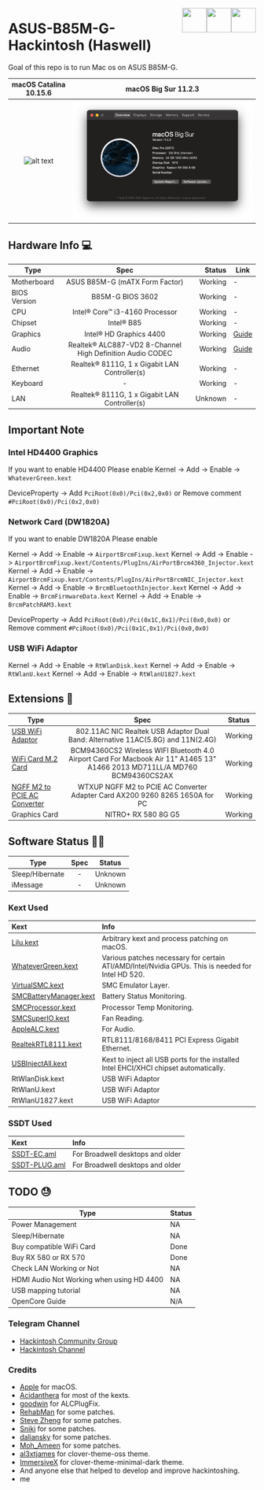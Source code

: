  
 [<img align="right" src="https://cdn.jsdelivr.net/npm/simple-icons@latest/icons/instagram.svg" width="50" height="50" />](http://www.instagram.com/gajjartejas)
 [<img align="right" src="https://cdn.jsdelivr.net/npm/simple-icons@latest/icons/twitter.svg" width="50" height="50" />](http://www.twitter.com/gajjartejas)
 [<img align="right" src="https://cdn.jsdelivr.net/npm/simple-icons@latest/icons/reddit.svg" width="50" height="50" />](http://www.reddit.com/u/gajjartejas)

# ASUS-B85M-G-Hackintosh (Haswell)
Goal of this repo is to run Mac os on ASUS B85M-G.

macOS Catalina 10.15.6            |  macOS Big Sur 11.2.3
:-------------------------:|:-------------------------:
![alt text](10.15.x/10.15.6/about.png)  |  ![alt text](11.0.x/11.2.3/screenshot.png)


## Hardware Info 💻

Type | Spec | Status | Link
---------|:---------:|----------:|----------
Motherboard		| ASUS B85M-G (mATX Form Factor) | Working | -
BIOS Version	| B85M-G BIOS 3602 | Working | -
CPU				| Intel® Core™ i3-4160 Processor | Working | -
Chipset			| Intel® B85 | Working | -
Graphics		| Intel® HD Graphics 4400 | Working | [Guide](https://www.tonymacx86.com/threads/guide-intel-framebuffer-patching-using-whatevergreen.256490/)
Audio			| Realtek® ALC887-VD2 8-Channel High Definition Audio CODEC | Working | [Guide](https://github.com/acidanthera/AppleALC/wiki/Installation-and-usage)
Ethernet		| Realtek® 8111G, 1 x Gigabit LAN Controller(s) | Working | -
Keyboard		| - | Working | -
LAN		        | Realtek® 8111G, 1 x Gigabit LAN Controller(s) | Unknown | -

## Important Note

### Intel HD4400 Graphics
If you want to enable HD4400 Please enable 
Kernel -> Add -> Enable ->  `WhateverGreen.kext` 

DeviceProperty -> Add  `PciRoot(0x0)/Pci(0x2,0x0)` or Remove comment `#PciRoot(0x0)/Pci(0x2,0x0)`

### Network Card (DW1820A)
If you want to enable DW1820A Please enable 

Kernel -> Add -> Enable ->  `AirportBrcmFixup.kext` 
Kernel -> Add -> Enable ->  `AirportBrcmFixup.kext/Contents/PlugIns/AirPortBrcm4360_Injector.kext` 
Kernel -> Add -> Enable ->  `AirportBrcmFixup.kext/Contents/PlugIns/AirPortBrcmNIC_Injector.kext` 
Kernel -> Add -> Enable ->  `BrcmBluetoothInjector.kext` 
Kernel -> Add -> Enable ->  `BrcmFirmwareData.kext` 
Kernel -> Add -> Enable ->  `BrcmPatchRAM3.kext` 

DeviceProperty -> Add  `PciRoot(0x0)/Pci(0x1C,0x1)/Pci(0x0,0x0)` or Remove comment `#PciRoot(0x0)/Pci(0x1C,0x1)/Pci(0x0,0x0)`

### USB WiFi Adaptor
Kernel -> Add -> Enable ->  `RtWlanDisk.kext` 
Kernel -> Add -> Enable ->  `RtWlanU.kext` 
Kernel -> Add -> Enable ->  `RtWlanU1827.kext` 

## Extensions 🔨

Type | Spec | Status
---------|:---------:|----------
[USB WiFi Adaptor](https://www.aliexpress.com/item/33059242651.html) | 802.11AC NIC Realtek USB Adaptor Dual Band: Alternative 11AC(5.8G) and 11N(2.4G) | Working
[WiFi Card M.2 Card](https://www.aliexpress.com/item/4000329990755.html?spm=a2g0s.9042311.0.0.2cb24c4dnm2Qqt) | BCM94360CS2 Wireless WIFI Bluetooth 4.0 Airport Card For Macbook Air 11" A1465 13" A1466 2013 MD711LL/A MD760 BCM94360CS2AX | Working
[NGFF M2 to PCIE AC Converter](https://www.aliexpress.com/item/4001028183672.html?spm=a2g0s.9042311.0.0.35844c4doSjGdi) | WTXUP NGFF M2 to PCIE AC Converter Adapter Card AX200 9260 8265 1650A for PC | Working
Graphics Card | NITRO+ RX 580 8G G5 | Working


## Software Status 👨‍💻

Type | Spec | Status
---------|:---------:|----------
Sleep/Hibernate		| - | Unknown
iMessage	| - | Unknown

### Kext Used 
 
Kext | Info 
:---------|:---------
[Lilu.kext](https://github.com/acidanthera/Lilu) | Arbitrary kext and process patching on macOS.
[WhateverGreen.kext](https://github.com/acidanthera/WhateverGreen) | Various patches necessary for certain ATI/AMD/Intel/Nvidia GPUs. This is needed for Intel HD 520.
[VirtualSMC.kext](https://github.com/acidanthera/VirtualSMC) | SMC Emulator Layer.
[SMCBatteryManager.kext](https://github.com/acidanthera/VirtualSMC) | Battery Status Monitoring.
[SMCProcessor.kext](https://github.com/acidanthera/VirtualSMC) | Processor Temp Monitoring.
[SMCSuperIO.kext](https://github.com/acidanthera/VirtualSMC) | Fan Reading.
[AppleALC.kext](https://github.com/acidanthera/AppleALC) | For Audio.
[RealtekRTL8111.kext](https://github.com/Mieze/RTL8111_driver_for_OS_X) | RTL8111/8168/8411 PCI Express Gigabit Ethernet.
[USBInjectAll.kext](https://github.com/RehabMan/OS-X-USB-Inject-All) | Kext to inject all USB ports for the installed Intel EHCI/XHCI chipset automatically.
RtWlanDisk.kext | USB WiFi Adaptor
RtWlanU.kext | USB WiFi Adaptor
RtWlanU1827.kext | USB WiFi Adaptor


### SSDT Used 

Kext | Info 
:---------|:--------- 
[SSDT-EC.aml](https://dortania.github.io/Getting-Started-With-ACPI/Universal/ec-methods/prebuilt.html#wrapping-up) | For Broadwell desktops and older 
[SSDT-PLUG.aml](https://dortania.github.io/Getting-Started-With-ACPI/ssdt-methods/ssdt-prebuilt.html#desktop-haswell-and-broadwell) | For Broadwell desktops and older 


## TODO 😓

Type |  Status
---------|:----------
Power Management |  NA
Sleep/Hibernate	|  NA
Buy compatible WiFi Card | Done
Buy RX 580 or RX 570 | Done
Check LAN Working or Not | NA
HDMI Audio Not Working when using HD 4400 | NA
USB mapping tutorial | NA
OpenCore Guide | N/A

  
### Telegram Channel
 - [Hackintosh Community Group](https://t.me/indianhackintosh)
 - [Hackintosh Channel](https://t.me/hackintoshcommunity)


### Credits
 - [Apple](https://www.apple.com) for macOS.
 - [Acidanthera](https://github.com/acidanthera) for most of the kexts.
 - [goodwin](https://github.com/goodwin) for ALCPlugFix.
 - [RehabMan](https://github.com/RehabMan) for some patches.
 - [Steve Zheng](https://github.com/stevezhengshiqi) for some patches.
 - [Sniki](https://github.com/Sniki) for some patches.
 - [daliansky](https://github.com/daliansky) for some patches.
 - [Moh_Ameen](https://github.com/ameenjuz) for some patches.
 - [al3xtjames](https://github.com/al3xtjames) for clover-theme-oss theme.
 - [ImmersiveX](https://github.com/ImmersiveX) for clover-theme-minimal-dark theme.
 - And anyone else that helped to develop and improve hackintoshing.
 - me
